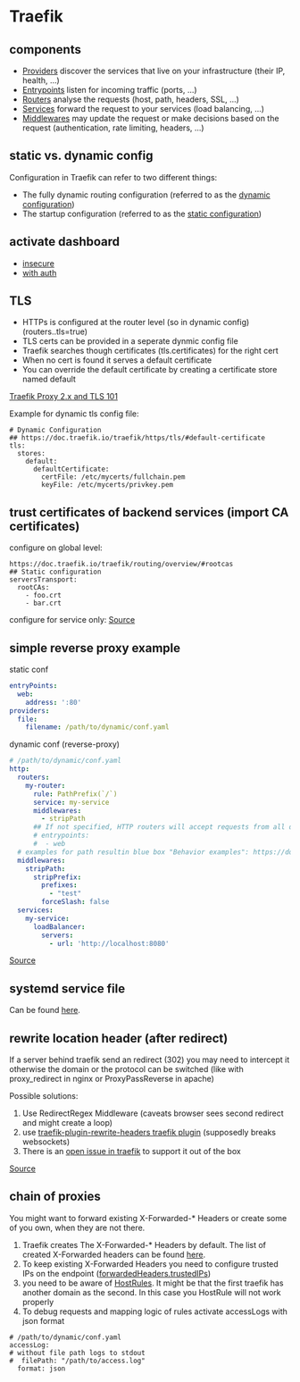 # Traefik

## components

- [Providers](https://doc.traefik.io/traefik/providers/overview/) discover the services that live on your infrastructure (their IP, health, ...)
- [Entrypoints](https://doc.traefik.io/traefik/routing/entrypoints/) listen for incoming traffic (ports, ...)
- [Routers](https://doc.traefik.io/traefik/routing/routers/) analyse the requests (host, path, headers, SSL, ...)
- [Services](https://doc.traefik.io/traefik/routing/services/) forward the request to your services (load balancing, ...)
- [Middlewares](https://doc.traefik.io/traefik/middlewares/overview/) may update the request or make decisions based on the request (authentication, rate limiting, headers, ...)

## static vs. dynamic config

Configuration in Traefik can refer to two different things:

- The fully dynamic routing configuration (referred to as the [dynamic configuration](https://doc.traefik.io/traefik/getting-started/configuration-overview/#the-dynamic-configuration))
- The startup configuration (referred to as the [static configuration](https://doc.traefik.io/traefik/getting-started/configuration-overview/#the-static-configuration))

## activate dashboard

- [insecure](https://doc.traefik.io/traefik/operations/dashboard/#insecure-mode)
- [with auth ](https://doc.traefik.io/traefik/operations/dashboard/#secure-mode)

## TLS

- HTTPs is configured at the router level (so in dynamic config) (routers.<name>.tls=true)
- TLS certs can be provided in a seperate dynmic config file
- Traefik searches though certificates (tls.certificates) for the right cert
- When no cert is found it serves a default certificate
- You can override the default certificate by creating a certificate store named default

[Traefik Proxy 2.x and TLS 101](https://traefik.io/blog/traefik-2-tls-101-23b4fbee81f1/)

Example for dynamic tls config file:

```shell
# Dynamic Configuration
## https://doc.traefik.io/traefik/https/tls/#default-certificate
tls:
  stores:
    default:
      defaultCertificate:
        certFile: /etc/mycerts/fullchain.pem
        keyFile: /etc/mycerts/privkey.pem
```

## trust certificates of backend services (import CA certificates)

configure on global level:

```shell
https://doc.traefik.io/traefik/routing/overview/#rootcas
## Static configuration
serversTransport:
  rootCAs:
    - foo.crt
    - bar.crt
```

configure for service only: [Source](https://doc.traefik.io/traefik/routing/services/#rootcas)

## simple reverse proxy example

static conf

```yaml
entryPoints:
  web:
    address: ':80'
providers:
  file:
    filename: /path/to/dynamic/conf.yaml
```

dynamic conf (reverse-proxy)

```yaml
# /path/to/dynamic/conf.yaml
http:
  routers:
    my-router:
      rule: PathPrefix(`/`)
      service: my-service
      middlewares:
        - stripPath
      ## If not specified, HTTP routers will accept requests from all defined entry points
      # entrypoints:
      #  - web
  # examples for path resultin blue box "Behavior examples": https://doc.traefik.io/traefik/middlewares/http/stripprefix/#forceslash
  middlewares:
    stripPath:
      stripPrefix:
        prefixes:
          - "test"
        forceSlash: false
  services:
    my-service:
      loadBalancer:
        servers:
          - url: 'http://localhost:8080'
```

[Source](https://stackoverflow.com/questions/60227270/simple-reverse-proxy-example-with-traefik)

## systemd service file

Can be found [here](https://github.com/traefik/traefik/blob/master/contrib/systemd/traefik.service).

## rewrite location header (after redirect)

If a server behind traefik send an redirect (302) you may need to intercept it otherwise the domain or the protocol can be switched (like with proxy_redirect in nginx or ProxyPassReverse in apache)

Possible solutions:

1. Use RedirectRegex Middleware (caveats browser sees second redirect and might create a loop)
2. use [traefik-plugin-rewrite-headers traefik plugin](https://plugins.traefik.io/plugins/628c9eb5108ecc83915d7758/rewrite-header) (supposedly breaks websockets)
3. There is an [open issue in traefik](https://github.com/traefik/traefik/issues/5809) to support it out of the box

[Source](https://stackoverflow.com/questions/58536983/can-traefik-rewrite-the-location-header-of-redirect-responses-302)

## chain of proxies

You might want to forward existing X-Forwarded-* Headers or create some of you own, when they are not there.

1. Traefik creates The X-Forwarded-* Headers by default. The list of created X-Forwarded headers can be found [here](https://doc.traefik.io/traefik/getting-started/faq/#what-are-the-forwarded-headers-when-proxying-http-requests).
2. To keep existing X-Forwarded Headers you need to configure trusted IPs on the endpoint ([forwardedHeaders.trustedIPs](https://doc.traefik.io/traefik/routing/entrypoints/#forwarded-headers))
3. you need to be aware of [HostRules](https://doc.traefik.io/traefik/routing/routers/#rule). It might be that the first traefik has another domain as the second. In this case you HostRule will not work properly
4. To debug requests and mapping logic of rules activate accessLogs with json format

```shell
# /path/to/dynamic/conf.yaml
accessLog:
# without file path logs to stdout
#  filePath: "/path/to/access.log"
  format: json
```

